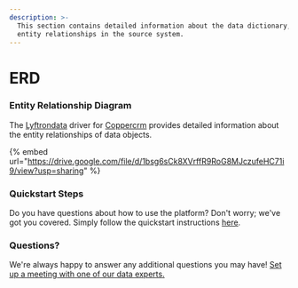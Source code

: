 ```yaml
---
description: >-
  This section contains detailed information about the data dictionary, and
  entity relationships in the source system.
---
```


# ERD

### Entity Relationship Diagram

The [Lyftrondata](https://www.lyftrondata.com/) driver for [Coppercrm](https://www.lyftrondata.com/integration/sales-analytics/copper//) provides detailed information about the entity relationships of data objects.

{% embed url="https://drive.google.com/file/d/1bsg6sCk8XVrffR9RoG8MJczufeHC71i9/view?usp=sharing" %}

### Quickstart Steps

Do you have questions about how to use the platform? Don't worry; we've got you covered. Simply follow the quickstart instructions [here](../README.md).

### Questions? <a href="#questions" id="questions"></a>

We're always happy to answer any additional questions you may have! [Set up a meeting with one of our data experts.](https://www.lyftrondata.com/book-a-meeting/)

